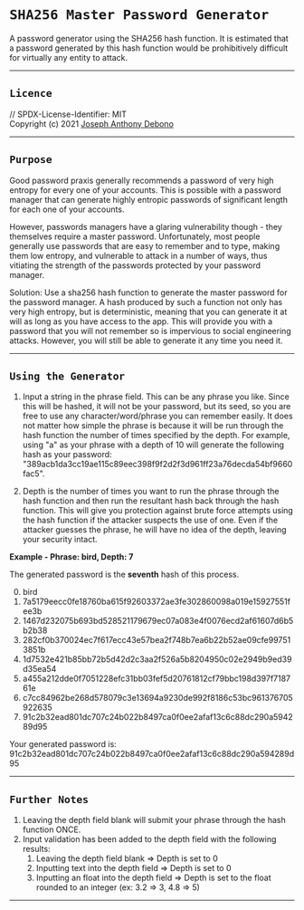 # `SHA256 Master Password Generator`

A password generator using the SHA256 hash function. It is estimated that a password generated by this hash function would be prohibitively difficult for virtually any entity to attack.

---

## `Licence`

// SPDX-License-Identifier: MIT  
Copyright (c) 2021 [Joseph Anthony Debono](joe@jadebono.com)

---

## `Purpose`

Good password praxis generally recommends a password of very high entropy for every one of your accounts. This is possible with a password manager that can generate highly entropic passwords of significant length for each one of your accounts.

However, passwords managers have a glaring vulnerability though - they themselves require a master password. Unfortunately, most people generally use passwords that are easy to remember and to type, making them low entropy, and vulnerable to attack in a number of ways, thus vitiating the strength of the passwords protected by your password manager.

Solution: Use a sha256 hash function to generate the master password for the password manager. A hash produced by such a function not only has very high entropy, but is deterministic, meaning that you can generate it at will as long as you have access to the app. This will provide you with a password that you will not remember so is impervious to social engineering attacks. However, you will still be able to generate it any time you need it.

---

## `Using the Generator`

1. Input a string in the phrase field. This can be any phrase you like. Since this will be hashed, it will not be your password, but its seed, so you are free to use any character/word/phrase you can remember easily. It does not matter how simple the phrase is because it will be run through the hash function the number of times specified by the depth. For example, using "a" as your phrase with a depth of 10 will generate the following hash as your password: "389acb1da3cc19ae115c89eec398f9f2d2f3d961ff23a76decda54bf9660fac5".

1. Depth is the number of times you want to run the phrase through the hash function and then run the resultant hash back through the hash function. This will give you protection against brute force attempts using the hash function if the attacker suspects the use of one. Even if the attacker guesses the phrase, he will have no idea of the depth, leaving your security intact.

**Example - Phrase: bird, Depth: 7**

The generated password is the **seventh** hash of this process.

0. bird
1. 7a5179eecc0fe18760ba615f92603372ae3fe302860098a019e15927551fee3b
2. 1467d232075b693bd528521179679ec07a083e4f0076ecd2af61607d6b5b2b38
3. 282cf0b370024ec7f617ecc43e57bea2f748b7ea6b22b52ae09cfe997513851b
4. 1d7532e421b85bb72b5d42d2c3aa2f526a5b8204950c02e2949b9ed39d35ea54
5. a455a212dde0f7051228efc31bb03fef5d20761812cf79bbc198d397f718761e
6. c7cc84962be268d578079c3e13694a9230de992f8186c53bc961376705922635
7. 91c2b32ead801dc707c24b022b8497ca0f0ee2afaf13c6c88dc290a594289d95

Your generated password is: 91c2b32ead801dc707c24b022b8497ca0f0ee2afaf13c6c88dc290a594289d95

---

## `Further Notes`

1. Leaving the depth field blank will submit your phrase through the hash function ONCE.
2. Input validation has been added to the depth field with the following results:
   1. Leaving the depth field blank => Depth is set to 0
   1. Inputting text into the depth field => Depth is set to 0
   1. Inputting an float into the depth field => Depth is set to the float rounded to an integer (ex: 3.2 => 3, 4.8 => 5)

---
